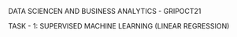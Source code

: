 DATA SCIENCEN AND BUSINESS ANALYTICS - GRIPOCT21


TASK - 1: SUPERVISED MACHINE LEARNING (LINEAR REGRESSION) 
